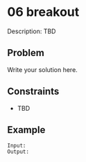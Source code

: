 # 06 breakout

Description: TBD

## Problem

Write your solution here.

## Constraints

- TBD

## Example

```
Input:
Output:
```
